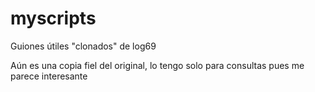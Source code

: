 myscripts
=========

Guiones útiles "clonados" de log69

Aún es una copia fiel del original, lo tengo solo para consultas pues me parece interesante
